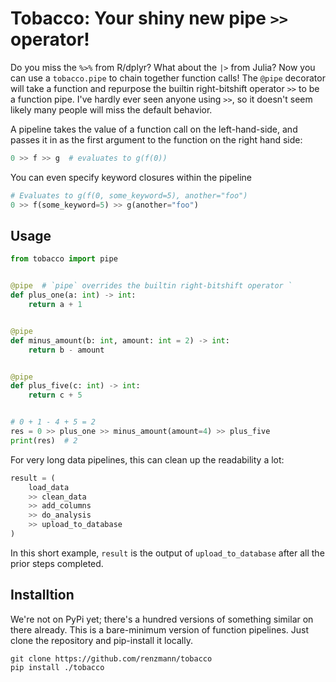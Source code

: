 # Tobacco: Your shiny new pipe `>>` operator!

Do you miss the `%>%` from R/dplyr? What about the `|>` from Julia? Now
you can use a `tobacco.pipe` to chain together function calls! The `@pipe`
decorator will take a function and repurpose the builtin right-bitshift
operator `>>` to be a function pipe. I've hardly ever seen anyone using 
`>>`, so it doesn't seem likely many people will miss the default behavior.

A pipeline takes the value of a function call on the left-hand-side, and
passes it in as the first argument to the function on the right hand side:

```python
0 >> f >> g  # evaluates to g(f(0))
```

You can even specify keyword closures within the pipeline

```python
# Evaluates to g(f(0, some_keyword=5), another="foo")
0 >> f(some_keyword=5) >> g(another="foo")
```


## Usage

```python
from tobacco import pipe


@pipe  # `pipe` overrides the builtin right-bitshift operator `
def plus_one(a: int) -> int:
    return a + 1


@pipe
def minus_amount(b: int, amount: int = 2) -> int:
    return b - amount


@pipe
def plus_five(c: int) -> int:
    return c + 5


# 0 + 1 - 4 + 5 = 2
res = 0 >> plus_one >> minus_amount(amount=4) >> plus_five
print(res)  # 2
```

For very long data pipelines, this can clean up the readability a lot:

```python
result = (
    load_data
    >> clean_data
    >> add_columns
    >> do_analysis
    >> upload_to_database
)
```

In this short example, `result` is the output of `upload_to_database` after
all the prior steps completed.


## Installtion

We're not on PyPi yet; there's a hundred versions of something similar on there
already. This is a bare-minimum version of function pipelines. Just clone
the repository and pip-install it locally.

```shell
git clone https://github.com/renzmann/tobacco
pip install ./tobacco
```
